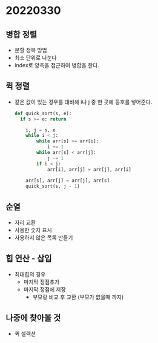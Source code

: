 # 20220330



## 병합 정렬

* 분할 정복 방법
* 최소 단위로 나눈다
* index로 양측을 접근하여 병합을 한다.



## 퀵 정렬

* 같은 값이 있는 경우를 대비해 i나 j 중 한 곳에 등호를 넣어준다.

  ```python
  def quick_sort(s, e):
  	if s >= e: return
  
      i, j = s, e
      while i < j:
          while arr[s] >= arr[i]:
              i += 1
          while arr[s] < arr[j]:
              j -= 1
          if i < j:
              arr[i], arr[j] = arr[j], arr[i]
              
      arr[s], arr[j] = arr[j], arr[s]
      quick_sort(s, j - 1)
  ```

  

## 순열

* 자리 교환
* 사용한 숫자 표시
* 사용하지 않은 목록 만들기



## 힙 연산 - 삽입

* 최대힙의 경우
  * 마지막 정점추가
  * 마지막 정점에 저장
    * 부모랑 비교 후 교환 (부모가 없을때 까지)



## 나중에 찾아볼 것

* 퀵 셀렉션



